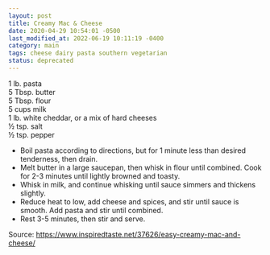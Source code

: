 ```yaml
---
layout: post
title: Creamy Mac & Cheese
date: 2020-04-29 10:54:01 -0500
last_modified_at: 2022-06-19 10:11:19 -0400
category: main
tags: cheese dairy pasta southern vegetarian
status: deprecated
---
```

1 lb. pasta  
5 Tbsp. butter  
5 Tbsp. flour  
5 cups milk  
1 lb. white cheddar, or a mix of hard cheeses  
½ tsp. salt  
½ tsp. pepper  

  * Boil pasta according to directions, but for 1 minute less than desired tenderness, then drain.
  * Melt butter in a large saucepan, then whisk in flour until combined. Cook for 2-3 minutes until lightly browned and toasty.
  * Whisk in milk, and continue whisking until sauce simmers and thickens slightly.
  * Reduce heat to low, add cheese and spices, and stir until sauce is smooth. Add pasta and stir until combined.
  * Rest 3-5 minutes, then stir and serve.

Source: <https://www.inspiredtaste.net/37626/easy-creamy-mac-and-cheese/>
